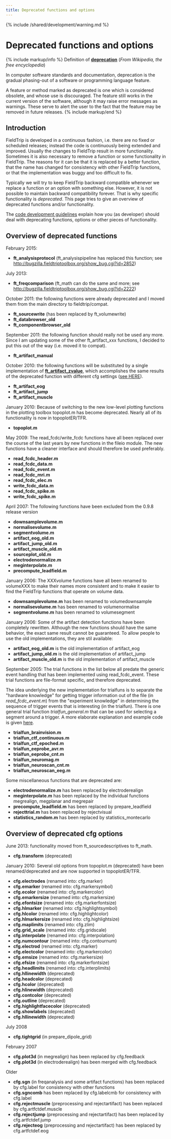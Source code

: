 ```yaml
---
title: Deprecated functions and options
---
```


{% include /shared/development/warning.md %}

# Deprecated functions and options

{% include markup/info %}
Definition of **[deprecation](http://en.wikipedia.org/wiki/Deprecated)**
(_From Wikipedia, the free encyclopedia_)

In computer software standards and documentation, deprecation is the gradual phasing-out of a software or programming language feature.

A feature or method marked as deprecated is one which is considered obsolete, and whose use is discouraged. The feature still works in the current version of the software, although it may raise error messages as warnings. These serve to alert the user to the fact that the feature may be removed in future releases.
{% include markup/end %}

## Introduction

FieldTrip is developed in a continuous fashion, i.e. there are no fixed or scheduled releases; instead the code is continuously being extended and improved. Usually the changes to FieldTrip result in more functionality. Sometimes it is also necessary to remove a function or some functionality in FieldTrip. The reasons for it can be that it is replaced by a better function, that the name has changed for consistency with other FieldTrip functions, or that the implementation was buggy and too difficult to fix.

Typically we will try to keep FieldTrip backward compatible whenever we replace a function or an option with something else. However, it is not possible to maintain backward compatibility forever. That is why specific functionality is _deprecated_. This page tries to give an overview of deprecated functions and/or functionality.

The [code development guidelines](/development/guideline/code?&#document_deprecated_source_code) explain how you (as developer) should deal with deprecating functions, options or other pieces of functionality.

## Overview of deprecated functions

February 2015:

- **ft_analysisprotocol** (ft_analysispipeline has replaced this function; see <http://bugzilla.fieldtriptoolbox.org/show_bug.cgi?id=2852>)

July 2013:

- **ft_freqcomparison** (ft_math can do the same and more; see <http://bugzilla.fieldtriptoolbox.org/show_bug.cgi?id=2222>)

October 2011: the following functions were already deprecated and I moved them from the main directory to fieldtrip/compat.

- **ft_sourcewrite** (has been replaced by ft_volumewrite)
- **ft_databrowser_old**
- **ft_componentbrowser_old**

September 2011: the following function should really not be used any more. Since I am updating some of the other ft_artifact_xxx functions, I decided to put this out of the way (i.e. moved it to compat).

- **ft_artifact_manual**

October 2010: the following functions will be substituted by a single implementation of **[ft_artifact_zvalue](/reference/ft_artifact_zvalue)**, which accomplishes the same results of the deprecated function with different cfg settings ([see HERE](/tutorial/artifacts)).

- **ft_artifact_eog**
- **ft_artifact_jump**
- **ft_artifact_muscle**

January 2010: Because of switching to the new low-level plotting functions in the plotting toolbox topoplot.m has become deprecated. Nearly all of its functionality is now in topoplotER/TFR.

- **topoplot.m**

May 2009: The read_fcdc/write_fcdc functions have all been replaced over the course of the last years by new functions in the fileio module. The new functions have a cleaner interface and should therefore be used preferably.

- **read_fcdc_header.m**
- **read_fcdc_data.m**
- **read_fcdc_event.m**
- **read_fcdc_mri.m**
- **read_fcdc_elec.m**
- **write_fcdc_data.m**
- **read_fcdc_spike.m**
- **write_fcdc_spike.m**

April 2007: The following functions have been excluded from the 0.9.8 release version

- **downsamplevolume.m**
- **normalisevolume.m**
- **segmentvolume.m**
- **artifact_eog_old.m**
- **artifact_jump_old.m**
- **artifact_muscle_old.m**
- **sourceplot_old.m**
- **electrodenormalize.m**
- **meginterpolate.m**
- **precompute_leadfield.m**

January 2006: The XXXvolume functions have all been renamed to volumeXXX to make their names more consistent and to make it easier to find the FieldTrip functions that operate on volume data.

- **downsamplevolume.m** has been renamed to volumedownsample
- **normalisevolume.m** has been renamed to volumenormalise
- **segmentvolume.m** has been renamed to volumesegment

January 2006: Some of the artifact detection functions have been completely rewritten. Although the new functions should have the same behavior, the exact same result cannot be guaranteed. To allow people to use the old implementations, they are stil available:

- **artifact_eog_old.m** is the old implementation of artifact_eog
- **artifact_jump_old.m** is the old implementation of artifact_jump
- **artifact_muscle_old.m** is the old implementation of artifact_muscle

September 2005: The trial functions in the list below all predate the generic event handling that has been implemented using read_fcdc_event. These trial functions are file-format specific, and therefore deprecated.

The idea underlying the new implementation for trialfuns is to separate the "hardware knowledge" for getting trigger information out of the file (in _read_fcdc_event.m_) from the "experiment knowledge" in determining the sequence of trigger events that is interesting (in the trialfun). There is one general trial function _trialfun_general.m_ that can be used for selecting a segment around a trigger. A more elaborate explanation and example code is given [here](/example/making_your_own_trialfun_for_conditional_trial_definition).

- **trialfun_brainvision.m**
- **trialfun_ctf_continuous.m**
- **trialfun_ctf_epoched.m**
- **trialfun_eeprobe_avr.m**
- **trialfun_eeprobe_cnt.m**
- **trialfun_neuromag.m**
- **trialfun_neuroscan_cnt.m**
- **trialfun_neuroscan_eeg.m**

Some miscellaneous functions that are deprecated are:

- **electrodenormalize.m** has been replaced by electroderealign
- **meginterpolate.m** has been replaced by the individual functions megrealign, megplanar and megrepair
- **precompute_leadfield.m** has been replaced by prepare_leadfield
- **rejecttrial.m** has been replaced by rejectvisual
- **statistics_random.m** has been replaced by statistics_montecarlo

## Overview of deprecated cfg options

June 2013: functionality moved from ft_sourcedescriptives to ft_math.

- **cfg.transform** (deprecated)

January 2010: Several old options from topoplot.m (deprecated) have been renamed/deprecated and are now supported in topoplotER/TFR.

- **cfg.electrodes** (renamed into: cfg.marker)
- **cfg.emarker** (renamed into: cfg.markersymbol)
- **cfg.ecolor** (renamed into: cfg.markercolor)
- **cfg.emarkersize** (renamed into: cfg.markersize)
- **cfg.efontsize** (renamed into: cfg.markerfontsize)
- **cfg.hlmarker** (renamed into: cfg.highlightsymbol)
- **cfg.hlcolor** (renamed into: cfg.highlightcolor)
- **cfg.hlmarkersize** (renamed into: cfg.highlightsize)
- **cfg.maplimits** (renamed into: cfg.zlim)
- **cfg.grid_scale** (renamed into: cfg.gridscale)
- **cfg.interpolate** (renamed into: cfg.interpolation)
- **cfg.numcontour** (renamed into: cfg.contournum)
- **cfg.electrod** (renamed into: cfg.marker)
- **cfg.electcolor** (renamed into: cfg.markercolor)
- **cfg.emsize** (renamed into: cfg.markersize)
- **cfg.efsize** (renamed into: cfg.markerfontsize)
- **cfg.headlimits** (renamed into: cfg.interplimits)
- **cfg.hllinewidth** (deprecated)
- **cfg.headcolor** (deprecated)
- **cfg.hcolor** (deprecated)
- **cfg.hlinewidth** (deprecated)
- **cfg.contcolor** (deprecated)
- **cfg.outline** (deprecated)
- **cfg.highlightfacecolor** (deprecated)
- **cfg.showlabels** (deprecated)
- **cfg.hllinewidth** (deprecated)

July 2008

- **cfg.tightgrid** (in prepare_dipole_grid)

February 2007

- **cfg.plot3d** (in megrealign) has been replaced by cfg.feedback
- **cfg.plot3d** (in electroderealign) has been merged with cfg.feedback

Older

- **cfg.sgn** (in freqanalysis and some artifact functions) has been replaced by cfg.label for consistency with other functions
- **cfg.sgncomb** has been replaced by cfg.labelcmb for consistency with cfg.label
- **cfg.rejectmuscle** (preprocessing and rejectartifact) has been replaced by cfg.artfctdef.muscle
- **cfg.rejectjump** (preprocessing and rejectartifact) has been replaced by cfg.artfctdef.jump
- **cfg.rejecteog** (preprocessing and rejectartifact) has been replaced by cfg.artfctdef.eog
